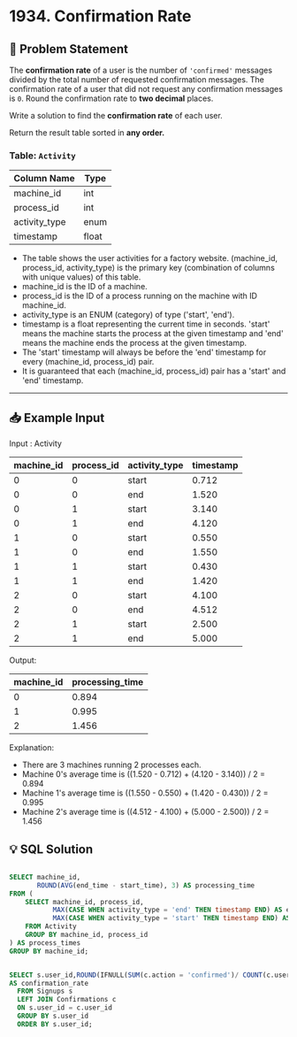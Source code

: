# 1934. Confirmation Rate

## 📝 Problem Statement
The **confirmation rate** of a user is the number of `'confirmed'` messages divided by the total number of requested confirmation messages. The confirmation rate of a user that did not request any confirmation messages is `0`. Round the confirmation rate to **two decimal** places.

Write a solution to find the **confirmation rate** of each user.

Return the result table sorted in **any order.**


### Table: `Activity`

| Column Name    | Type    |
|----------------|---------|
| machine_id     | int     |
| process_id     | int     |
| activity_type  | enum    |
| timestamp      | float   |

 - The table shows the user activities for a factory website.
(machine_id, process_id, activity_type) is the primary key (combination of columns with unique values) of this table.
  - machine_id is the ID of a machine.
  - process_id is the ID of a process running on the machine with ID machine_id.
  - activity_type is an ENUM (category) of type ('start', 'end').
  - timestamp is a float representing the current time in seconds.
  'start' means the machine starts the process at the given timestamp and 'end' means the machine ends the process at the given timestamp.
  - The 'start' timestamp will always be before the 'end' timestamp for every (machine_id, process_id) pair.
 - It is guaranteed that each (machine_id, process_id) pair has a 'start' and 'end' timestamp.

---

## 📥 Example Input
Input : Activity 

| machine_id | process_id | activity_type | timestamp |
|------------|------------|---------------|-----------|
| 0          | 0          | start         | 0.712     |
| 0          | 0          | end           | 1.520     |
| 0          | 1          | start         | 3.140     |
| 0          | 1          | end           | 4.120     |
| 1          | 0          | start         | 0.550     |
| 1          | 0          | end           | 1.550     |
| 1          | 1          | start         | 0.430     |
| 1          | 1          | end           | 1.420     |
| 2          | 0          | start         | 4.100     |
| 2          | 0          | end           | 4.512     |
| 2          | 1          | start         | 2.500     |
| 2          | 1          | end           | 5.000     |

Output: 

| machine_id | processing_time |
|-----------|------------------|
| 0          | 0.894           |
| 1          | 0.995           |
| 2          | 1.456           |

Explanation: 
 - There are 3 machines running 2 processes each.
 - Machine 0's average time is ((1.520 - 0.712) + (4.120 - 3.140)) / 2 = 0.894
 - Machine 1's average time is ((1.550 - 0.550) + (1.420 - 0.430)) / 2 = 0.995
 - Machine 2's average time is ((4.512 - 4.100) + (5.000 - 2.500)) / 2 = 1.456

## 💡 SQL Solution

```sql

SELECT machine_id, 
       ROUND(AVG(end_time - start_time), 3) AS processing_time
FROM (
    SELECT machine_id, process_id,
           MAX(CASE WHEN activity_type = 'end' THEN timestamp END) AS end_time,
           MAX(CASE WHEN activity_type = 'start' THEN timestamp END) AS start_time
    FROM Activity
    GROUP BY machine_id, process_id
) AS process_times
GROUP BY machine_id;


SELECT s.user_id,ROUND(IFNULL(SUM(c.action = 'confirmed')/ COUNT(c.user_id),0),2)
AS confirmation_rate
  FROM Signups s
  LEFT JOIN Confirmations c
  ON s.user_id = c.user_id
  GROUP BY s.user_id
  ORDER BY s.user_id;

